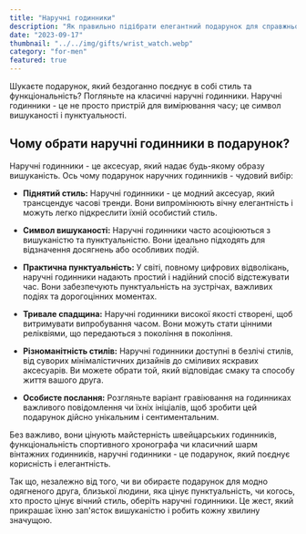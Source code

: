 ```yaml
---
title: "Наручні годинники"
description: "Як правильно підібрати елегантний подарунок для справжнього джентльмена"
date: "2023-09-17"
thumbnail: "../../img/gifts/wrist_watch.webp"
category: "for-men"
featured: true
---
```

Шукаєте подарунок, який бездоганно поєднує в собі стиль та функціональність? Погляньте на класичні наручні годинники. Наручні годинники - це не просто пристрій для вимірювання часу; це символ вишуканості і пунктуальності.

## Чому обрати наручні годинники в подарунок?

Наручні годинники - це аксесуар, який надає будь-якому образу вишуканість. Ось чому подарунок наручних годинників - чудовий вибір:

- **Піднятий стиль:** Наручні годинники - це модний аксесуар, який трансцендує часові тренди. Вони випромінюють вічну елегантність і можуть легко підкреслити їхній особистий стиль.

- **Символ вишуканості:** Наручні годинники часто асоціюються з вишуканістю та пунктуальністю. Вони ідеально підходять для відзначення досягнень або особливих подій.

- **Практична пунктуальність:** У світі, повному цифрових відволікань, наручні годинники надають простий і надійний спосіб відстежувати час. Вони забезпечують пунктуальність на зустрічах, важливих подіях та дорогоцінних моментах.

- **Тривале спадщина:** Наручні годинники високої якості створені, щоб витримувати випробування часом. Вони можуть стати цінними реліквіями, що передаються з покоління в покоління.

- **Різноманітність стилів:** Наручні годинники доступні в безлічі стилів, від суворих мінімалістичних дизайнів до сміливих яскравих аксесуарів. Ви можете обрати той, який відповідає смаку та способу життя вашого друга.

- **Особисте послання:** Розгляньте варіант гравіювання на годинниках важливого повідомлення чи їхніх ініціалів, щоб зробити цей подарунок дійсно унікальним і сентиментальним.

Без важливо, вони цінують майстерність швейцарських годинників, функціональність спортивного хронографа чи класичний шарм вінтажних годинників, наручні годинники - це подарунок, який поєднує корисність і елегантність.

Так що, незалежно від того, чи ви обираєте подарунок для модно одягненого друга, близької людини, яка цінує пунктуальність, чи когось, хто просто цінує вічний стиль, оберіть наручні годинники. Це жест, який прикрашає їхню зап'ясток вишуканістю і робить кожну хвилину значущою.
